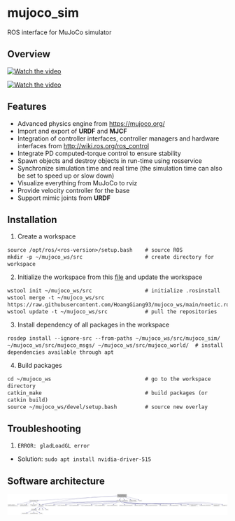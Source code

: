 # mujoco_sim
ROS interface for MuJoCo simulator

## Overview

[![Watch the video]()](https://user-images.githubusercontent.com/64316740/159088750-e9e4d239-81d0-4d99-bae5-8b5e348bfe07.mp4)

[![Watch the video]()](https://user-images.githubusercontent.com/64316740/216793375-0a9a7e2e-0f4e-4d19-b8ce-2a7f5fc23a6c.mp4)

## Features
- Advanced physics engine from https://mujoco.org/
- Import and export of **URDF** and **MJCF**
- Integration of controller interfaces, controller managers and hardware interfaces from http://wiki.ros.org/ros_control
- Integrate PD computed-torque control to ensure stability
- Spawn objects and destroy objects in run-time using rosservice
- Synchronize simulation time and real time (the simulation time can also be set to speed up or slow down)
- Visualize everything from MuJoCo to rviz
- Provide velocity controller for the base
- Support mimic joints from **URDF**

## Installation
1) Create a workspace
```
source /opt/ros/<ros-version>/setup.bash    # source ROS
mkdir -p ~/mujoco_ws/src                    # create directory for workspace
```
2) Initialize the workspace from this [file](https://raw.githubusercontent.com/HoangGiang93/mujoco_ws/main/noetic.rosinstall) and update the workspace
```
wstool init ~/mujoco_ws/src                 # initialize .rosinstall
wstool merge -t ~/mujoco_ws/src https://raw.githubusercontent.com/HoangGiang93/mujoco_ws/main/noetic.rosinstall
wstool update -t ~/mujoco_ws/src            # pull the repositories
```
3) Install dependency of all packages in the workspace
```
rosdep install --ignore-src --from-paths ~/mujoco_ws/src/mujoco_sim/ ~/mujoco_ws/src/mujoco_msgs/ ~/mujoco_ws/src/mujoco_world/  # install dependencies available through apt
```
4) Build packages
```
cd ~/mujoco_ws                              # go to the workspace directory
catkin_make                                 # build packages (or catkin build)
source ~/mujoco_ws/devel/setup.bash         # source new overlay
```

## Troubleshooting
1) `ERROR: gladLoadGL error`
- Solution: `sudo apt install nvidia-driver-515`

## Software architecture
![Picture](docs/html/mj__main_8cpp__incl.png)
